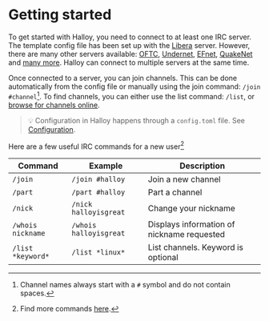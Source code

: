 # Getting started

To get started with Halloy, you need to connect to at least one IRC server. The template config file has been set up with the [Libera](https://libera.chat/) server. However, there are many other servers available: [OFTC](https://www.oftc.net/), [Undernet](https://www.undernet.org/), [EFnet](http://www.efnet.org), [QuakeNet](https://www.quakenet.org/) and [many more](https://netsplit.de/networks/). Halloy can connect to multiple servers at the same time.

Once connected to a server, you can join channels. This can be done automatically from the config file or manually using the join command: `/join #channel`[^1]. To find channels, you can either use the list command: `/list`, or [browse for channels online](https://netsplit.de/channels/).

> 💡 Configuration in Halloy happens through a `config.toml` file. See [Configuration](../configuration/index.html).

Here are a few useful IRC commands for a new user[^2]

| Command          | Example                                             | Description |
|--------------|---------------------------------------------------------|---------|
| `/join` | `/join #halloy` | Join a new channel        |
| `/part` | `/part #halloy` | Part a channel        |
| `/nick` | `/nick halloyisgreat` | Change your nickname        |
| `/whois nickname` | `/whois halloyisgreat` | Displays information of nickname requested       |
| `/list *keyword*` | `/list *linux*` | List channels. Keyword is optional        |


[^1]: Channel names always start with a `#` symbol and do not contain spaces.
[^2]: Find more commands [here](https://en.wikipedia.org/wiki/List_of_Internet_Relay_Chat_commands).